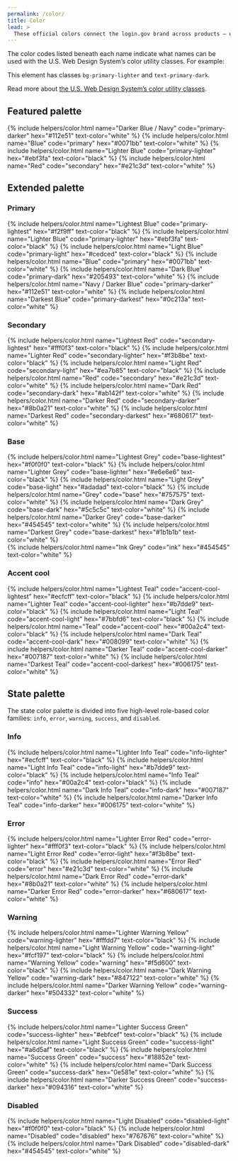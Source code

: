 ```yaml
---
permalink: /color/
title: Color
lead: >
  These official colors connect the login.gov brand across products — use them when possible.
---
```


The color codes listed beneath each name indicate what names can be used with the U.S. Web Design System’s color utility classes. For example:

<div class="bg-primary-lighter text-primary-dark padding-1 maxw-tablet">
  This element has classes <code>bg-primary-lighter</code> and <code>text-primary-dark</code>.
</div>

Read more about <a href="https://v2.designsystem.digital.gov/utilities/color/" target="_blank">the U.S. Web Design System’s color utility classes</a>.

## Featured palette
<div class="border-top">
  <div class="grid-row grid-gap margin-top-4">
    {% include helpers/color.html
      name="Darker Blue / Navy"
      code="primary-darker"
      hex="#112e51"
      text-color="white"
    %}
    {% include helpers/color.html
      name="Blue"
      code="primary"
      hex="#0071bb"
      text-color="white"
    %}
    {% include helpers/color.html
      name="Lighter Blue"
      code="primary-lighter"
      hex="#ebf3fa"
      text-color="black"
    %}
    {% include helpers/color.html
      name="Red"
      code="secondary"
      hex="#e21c3d"
      text-color="white"
    %}
  </div>
</div>

## Extended palette

<div class="border-top"></div>

### Primary

<div class="grid-row tablet:grid-col">
  {% include helpers/color.html
    name="Lightest Blue"
    code="primary-lightest"
    hex="#f2f9ff"
    text-color="black"
  %}
  {% include helpers/color.html
    name="Lighter Blue"
    code="primary-lighter"
    hex="#ebf3fa"
    text-color="black"
  %}
  {% include helpers/color.html
    name="Light Blue"
    code="primary-light"
    hex="#cedced"
    text-color="black"
  %}
  {% include helpers/color.html
  name="Blue"
    code="primary"
    hex="#0071bb"
    text-color="white"
  %}
  {% include helpers/color.html
    name="Dark Blue"
    code="primary-dark"
    hex="#205493"
    text-color="white"
  %}
  {% include helpers/color.html
    name="Navy / Darker Blue"
    code="primary-darker"
    hex="#112e51"
    text-color="white"
  %}
  {% include helpers/color.html
    name="Darkest Blue"
    code="primary-darkest"
    hex="#0c213a"
    text-color="white"
  %}
</div>

### Secondary

<div class="grid-row tablet:grid-col">
  {% include helpers/color.html
    name="Lightest Red"
    code="secondary-lightest"
    hex="#fff0f3"
    text-color="black"
  %}
  {% include helpers/color.html
    name="Lighter Red"
    code="secondary-lighter"
    hex="#f3b8be"
    text-color="black"
  %}
  {% include helpers/color.html
    name="Light Red"
    code="secondary-light"
    hex="#ea7b85"
    text-color="black"
  %}
  {% include helpers/color.html
    name="Red"
    code="secondary"
    hex="#e21c3d"
    text-color="white"
  %}
  {% include helpers/color.html
    name="Dark Red"
    code="secondary-dark"
    hex="#ab142f"
    text-color="white"
  %}
  {% include helpers/color.html
    name="Darker Red"
    code="secondary-darker"
    hex="#8b0a21"
    text-color="white"
  %}
  {% include helpers/color.html
    name="Darkest Red"
    code="secondary-darkest"
    hex="#680617"
    text-color="white"
  %}
</div>

### Base

<div class="grid-row tablet:grid-col">
  {% include helpers/color.html
    name="Lightest Grey"
    code="base-lightest"
    hex="#f0f0f0"
    text-color="black"
  %}
  {% include helpers/color.html
    name="Lighter Grey"
    code="base-lighter"
    hex="#e6e6e6"
    text-color="black"
  %}
  {% include helpers/color.html
    name="Light Grey"
    code="base-light"
    hex="#adadad"
    text-color="black"
  %}
  {% include helpers/color.html
    name="Grey"
    code="base"
    hex="#757575"
    text-color="white"
  %}
  {% include helpers/color.html
    name="Dark Grey"
    code="base-dark"
    hex="#5c5c5c"
    text-color="white"
  %}
  {% include helpers/color.html
    name="Darker Grey"
    code="base-darker"
    hex="#454545"
    text-color="white"
  %}
  {% include helpers/color.html
    name="Darkest Grey"
    code="base-darkest"
    hex="#1b1b1b"
    text-color="white"
  %}
</div>

<div class="grid-row tablet:grid-col">
  {% include helpers/color.html
    name="Ink Grey"
    code="ink"
    hex="#454545"
    text-color="white"
  %}
</div>

### Accent cool

<div class="grid-row tablet:grid-col">
  {% include helpers/color.html
    name="Lightest Teal"
    code="accent-cool-lightest"
    hex="#ecfcff"
    text-color="black"
  %}
  {% include helpers/color.html
    name="Lighter Teal"
    code="accent-cool-lighter"
    hex="#b7dde9"
    text-color="black"
  %}
  {% include helpers/color.html
    name="Light Teal"
    code="accent-cool-light"
    hex="#7bbfd6"
    text-color="black"
  %}
  {% include helpers/color.html
    name="Teal"
    code="accent-cool"
    hex="#00a2c4"
    text-color="black"
  %}
  {% include helpers/color.html
    name="Dark Teal"
    code="accent-cool-dark"
    hex="#008099"
    text-color="white"
  %}
  {% include helpers/color.html
    name="Darker Teal"
    code="accent-cool-darker"
    hex="#007187"
    text-color="white"
  %}
  {% include helpers/color.html
    name="Darkest Teal"
    code="accent-cool-darkest"
    hex="#006175"
    text-color="white"
  %}
</div>

## State palette

<div class="border-top">
  <div class="margin-top-2">
    The state color palette is divided into five high-level role-based color families: <code>info</code>, <code>error</code>, <code>warning</code>, <code>success</code>, and <code>disabled</code>.
  </div>
</div>

### Info

<div class="grid-row tablet:grid-col">
  {% include helpers/color.html
    name="Lighter Info Teal"
    code="info-lighter"
    hex="#ecfcff"
    text-color="black"
  %}
  {% include helpers/color.html
    name="Light Info Teal"
    code="info-light"
    hex="#b7dde9"
    text-color="black"
  %}
  {% include helpers/color.html
    name="Info Teal"
    code="info"
    hex="#00a2c4"
    text-color="black"
  %}
  {% include helpers/color.html
    name="Dark Info Teal"
    code="info-dark"
    hex="#007187"
    text-color="white"
  %}
  {% include helpers/color.html
    name="Darker Info Teal"
    code="info-darker"
    hex="#006175"
    text-color="white"
  %}
</div>

### Error

<div class="grid-row tablet:grid-col">
  {% include helpers/color.html
    name="Lighter Error Red"
    code="error-lighter"
    hex="#fff0f3"
    text-color="black"
  %}
  {% include helpers/color.html
    name="Light Error Red"
    code="error-light"
    hex="#f3b8be"
    text-color="black"
  %}
  {% include helpers/color.html
    name="Error Red"
    code="error"
    hex="#e21c3d"
    text-color="white"
  %}
  {% include helpers/color.html
    name="Dark Error Red"
    code="error-dark"
    hex="#8b0a21"
    text-color="white"
  %}
  {% include helpers/color.html
    name="Darker Error Red"
    code="error-darker"
    hex="#680617"
    text-color="white"
  %}
</div>

### Warning

<div class="grid-row tablet:grid-col">
  {% include helpers/color.html
    name="Lighter Warning Yellow"
    code="warning-lighter"
    hex="#fffdd7"
    text-color="black"
  %}
  {% include helpers/color.html
    name="Light Warning Yellow"
    code="warning-light"
    hex="#fcf197"
    text-color="black"
  %}
  {% include helpers/color.html
    name="Warning Yellow"
    code="warning"
    hex="#f5d600"
    text-color="black"
  %}
  {% include helpers/color.html
    name="Dark Warning Yellow"
    code="warning-dark"
    hex="#847122"
    text-color="white"
  %}
  {% include helpers/color.html
    name="Darker Warning Yellow"
    code="warning-darker"
    hex="#504332"
    text-color="white"
  %}
</div>

### Success

<div class="grid-row tablet:grid-col">
  {% include helpers/color.html
    name="Lighter Success Green"
    code="success-lighter"
    hex="#ebfcef"
    text-color="black"
  %}
  {% include helpers/color.html
    name="Light Success Green"
    code="success-light"
    hex="#a6d5af"
    text-color="black"
  %}
  {% include helpers/color.html
    name="Success Green"
    code="success"
    hex="#18852e"
    text-color="white"
  %}
  {% include helpers/color.html
    name="Dark Success Green"
    code="success-dark"
    hex="0e581e"
    text-color="white"
  %}
  {% include helpers/color.html
    name="Darker Success Green"
    code="success-darker"
    hex="#094316"
    text-color="white"
  %}
</div>

### Disabled

<div class="grid-row tablet:grid-col">
  {% include helpers/color.html
    name="Light Disabled"
    code="disabled-light"
    hex="#f0f0f0"
    text-color="black"
  %}
  {% include helpers/color.html
    name="Disabled"
    code="disabled"
    hex="#767676"
    text-color="white"
  %}
  {% include helpers/color.html
    name="Dark Disabled"
    code="disabled-dark"
    hex="#454545"
    text-color="white"
  %}
</div>